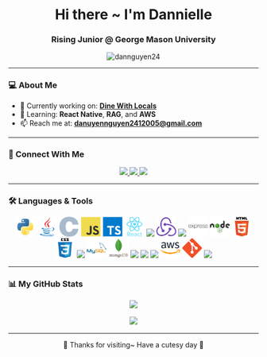 <h1 align="center">Hi there ~ I'm Dannielle</h1>
<h3 align="center">Rising Junior @ George Mason University</h3>

<p align="center">
  <img src="https://komarev.com/ghpvc/?username=dannguyen24&label=Profile%20views&color=ff69b4&style=flat" alt="dannguyen24" />
</p>

---

### 💻 About Me
- 🔭 Currently working on: [**Dine With Locals**](https://github.com/im-anhat/dine-with-locals)  
- 🌱 Learning: **React Native**, **RAG**, and **AWS**  
- 📫 Reach me at: **danuyennguyen2412005@gmail.com**

---

### 🌸 Connect With Me
<p align="center">
  <a href="https://x.com/__dannielle_" target="_blank">
    <img src="https://img.shields.io/badge/X-__dannielle_-ffb6c1?style=for-the-badge&logo=twitter&logoColor=white" />
  </a>
  <a href="https://linkedin.com/in/dannguyen24" target="_blank">
    <img src="https://img.shields.io/badge/LinkedIn-dannguyen24-ff69b4?style=for-the-badge&logo=linkedin&logoColor=white" />
  </a>
  <a href="https://www.leetcode.com/dannguyen24" target="_blank">
    <img src="https://img.shields.io/badge/LeetCode-dannguyen24-db7093?style=for-the-badge&logo=leetcode&logoColor=white" />
  </a>
</p>


---

### 🛠️ Languages & Tools
<p align="center">
  <img src="https://raw.githubusercontent.com/devicons/devicon/master/icons/python/python-original.svg" width="40" />
  <img src="https://raw.githubusercontent.com/devicons/devicon/master/icons/java/java-original.svg" width="40" />
  <img src="https://raw.githubusercontent.com/devicons/devicon/master/icons/c/c-original.svg" width="40" />
  <img src="https://raw.githubusercontent.com/devicons/devicon/master/icons/javascript/javascript-original.svg" width="40" />
  <img src="https://raw.githubusercontent.com/devicons/devicon/master/icons/typescript/typescript-original.svg" width="40" />
  <img src="https://raw.githubusercontent.com/devicons/devicon/master/icons/react/react-original-wordmark.svg" width="40" />
  <img src="https://reactnative.dev/img/header_logo.svg" width="40" />
  <img src="https://raw.githubusercontent.com/devicons/devicon/master/icons/redux/redux-original.svg" width="40" />
  <img src="https://www.vectorlogo.zone/logos/firebase/firebase-icon.svg" width="40" />
  <img src="https://raw.githubusercontent.com/devicons/devicon/master/icons/express/express-original-wordmark.svg" width="40" />
  <img src="https://raw.githubusercontent.com/devicons/devicon/master/icons/nodejs/nodejs-original-wordmark.svg" width="40" />
  <img src="https://raw.githubusercontent.com/devicons/devicon/master/icons/html5/html5-original-wordmark.svg" width="40" />
  <img src="https://raw.githubusercontent.com/devicons/devicon/master/icons/css3/css3-original-wordmark.svg" width="40" />
  <img src="https://www.vectorlogo.zone/logos/tailwindcss/tailwindcss-icon.svg" width="40" />
  <img src="https://raw.githubusercontent.com/devicons/devicon/master/icons/mysql/mysql-original-wordmark.svg" width="40" />
  <img src="https://raw.githubusercontent.com/devicons/devicon/master/icons/mongodb/mongodb-original-wordmark.svg" width="40" />
  <img src="https://www.vectorlogo.zone/logos/sqlite/sqlite-icon.svg" width="40" />
  <img src="https://www.vectorlogo.zone/logos/getpostman/getpostman-icon.svg" width="40" />
  <img src="https://www.vectorlogo.zone/logos/google_cloud/google_cloud-icon.svg" width="40" />
  <img src="https://raw.githubusercontent.com/devicons/devicon/master/icons/amazonwebservices/amazonwebservices-original-wordmark.svg" width="40" />
  <img src="https://raw.githubusercontent.com/devicons/devicon/master/icons/git/git-original.svg" width="40" />
  <img src="https://www.vectorlogo.zone/logos/figma/figma-icon.svg" width="40" />
</p>

---

### 📊 My GitHub Stats

<p align="center">
  <img src="https://github-readme-stats.vercel.app/api/top-langs?username=dannguyen24&show_icons=true&locale=en&layout=compact&theme=tokyonight&title_color=ff69b4&icon_color=ff69b4" />
</p>
<p align="center">
  <img src="https://github-readme-stats.vercel.app/api?username=dannguyen24&show_icons=true&locale=en&theme=tokyonight&title_color=ff69b4&icon_color=ff69b4" />
</p>

---

<p align="center">🌷 Thanks for visiting~ Have a cutesy day 🌷</p>
